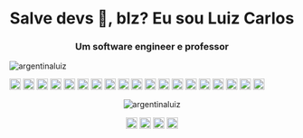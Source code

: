 <h1 align="center">Salve devs 👋, blz? Eu sou Luiz Carlos</h1>
<h3 align="center">Um software engineer e professor</h3>
<p align="left"> <img src="https://komarev.com/ghpvc/?username=argentinaluiz" alt="argentinaluiz" /> </p>

<p align="left"><img src="https://konpa.github.io/devicon/devicon.git/icons/vuejs/vuejs-original-wordmark.svg" alt="vuejs" width="20" height="20"/> <img src="https://konpa.github.io/devicon/devicon.git/icons/react/react-original-wordmark.svg" alt="react" width="20" height="20"/> <img src="https://konpa.github.io/devicon/devicon.git/icons/angularjs/angularjs-original.svg" alt="angularjs" width="20" height="20"/> <img src="https://konpa.github.io/devicon/devicon.git/icons/bootstrap/bootstrap-plain.svg" alt="bootstrap" width="20" height="20"/> <img src="https://konpa.github.io/devicon/devicon.git/icons/css3/css3-original-wordmark.svg" alt="css3" width="20" height="20"/> <img src="https://konpa.github.io/devicon/devicon.git/icons/django/django-original.svg" alt="django" width="20" height="20"/> <img src="https://konpa.github.io/devicon/devicon.git/icons/docker/docker-original-wordmark.svg" alt="docker" width="20" height="20"/> <img src="https://konpa.github.io/devicon/devicon.git/icons/html5/html5-original-wordmark.svg" alt="html5" width="20" height="20"/> <img src="https://konpa.github.io/devicon/devicon.git/icons/javascript/javascript-original.svg" alt="javascript" width="20" height="20"/> <img src="https://konpa.github.io/devicon/devicon.git/icons/typescript/typescript-original.svg" alt="typescript" width="20" height="20"/> <img src="https://konpa.github.io/devicon/devicon.git/icons/laravel/laravel-plain-wordmark.svg" alt="laravel" width="20" height="20"/> <img src="https://konpa.github.io/devicon/devicon.git/icons/mysql/mysql-original-wordmark.svg" alt="mysql" width="20" height="20"/> <img src="https://konpa.github.io/devicon/devicon.git/icons/php/php-original.svg" alt="php" width="20" height="20"/> <img src="https://konpa.github.io/devicon/devicon.git/icons/postgresql/postgresql-original-wordmark.svg" alt="postgresql" width="20" height="20"/> <img src="https://konpa.github.io/devicon/devicon.git/icons/redis/redis-original-wordmark.svg" alt="redis" width="20" height="20"/> <img src="https://konpa.github.io/devicon/devicon.git/icons/sass/sass-original.svg" alt="sass" width="20" height="20"/> <img src="https://konpa.github.io/devicon/devicon.git/icons/nodejs/nodejs-original-wordmark.svg" alt="nodejs" width="20" height="20"/> <img src="https://konpa.github.io/devicon/devicon.git/icons/python/python-original-wordmark.svg" alt="python" width="20" height="20"/> <img src="https://konpa.github.io/devicon/devicon.git/icons/nginx/nginx-original.svg" alt="nginx" width="20" height="20"/></p><p align="center"> <img src="https://github-readme-stats.vercel.app/api?username=argentinaluiz&show_icons=true" alt="argentinaluiz" /> </p>

<p align="center">
<a href="https://twitter.com/argentinaluiz" target="blank"><img align="center" src="https://cdn.jsdelivr.net/npm/simple-icons@3.0.1/icons/twitter.svg" alt="argentinaluiz" height="20" width="20" /></a>
<a href="https://linkedin.com/in/argentinaluiz" target="blank"><img align="center" src="https://cdn.jsdelivr.net/npm/simple-icons@3.0.1/icons/linkedin.svg" alt="argentinaluiz" height="20" width="20" /></a>
<a href="https://fb.com/argentinaluiz" target="blank"><img align="center" src="https://cdn.jsdelivr.net/npm/simple-icons@3.0.1/icons/facebook.svg" alt="argentinaluiz" height="20" width="20" /></a>
<a href="https://instagram.com/argentinaluiz" target="blank"><img align="center" src="https://cdn.jsdelivr.net/npm/simple-icons@3.0.1/icons/instagram.svg" alt="argentinaluiz" height="20" width="20" /></a>
</p>
